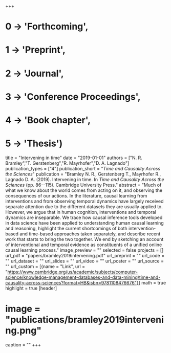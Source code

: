 +++
# 0 -> 'Forthcoming',
# 1 -> 'Preprint',
# 2 -> 'Journal',
# 3 -> 'Conference Proceedings',
# 4 -> 'Book chapter',
# 5 -> 'Thesis')

title = "Intervening in time"
date = "2019-01-01"
authors = ["N. R. Bramley","T. Gerstenberg","R. Mayrhofer","D. A. Lagnado"]
publication_types = ["4"]
publication_short = "_Time and Causality Across the Sciences_"
publication = "Bramley N. R., Gerstenberg T., Mayrhofer R., Lagnado D. A. (2019). Intervening in time. In _Time and Causality Across the Sciences_ (pp. 86--115). Cambridge University Press."
abstract = "Much of what we know about the world comes from acting on it, and observing the consequences of our actions. In the literature, causal learning from interventions and from observing temporal dynamics have largely received separate attention due to the different datasets they are usually applied to. However, we argue that in human cognition, interventions and temporal dynamics are inseparable. We trace how causal inference tools developed in data science have been applied to understanding human causal learning and reasoning, highlight the current shortcomings of both intervention-based and time-based approaches taken separately, and describe recent work that starts to bring the two together. We end by sketching an account of interventional and temporal evidence as constituents of a unified online causal learning process."
image_preview = ""
selected = false
projects = []
url_pdf = "papers/bramley2019intervening.pdf"
url_preprint = ""
url_code = ""
url_dataset = ""
url_slides = ""
url_video = ""
url_poster = ""
url_source = ""
url_custom = [{name = "Link", url = "https://www.cambridge.org/us/academic/subjects/computer-science/knowledge-management-databases-and-data-mining/time-and-causality-across-sciences?format=HB&isbn=9781108476676"}]
math = true
highlight = true
[header]
# image = "publications/bramley2019intervening.png"
caption = ""
+++